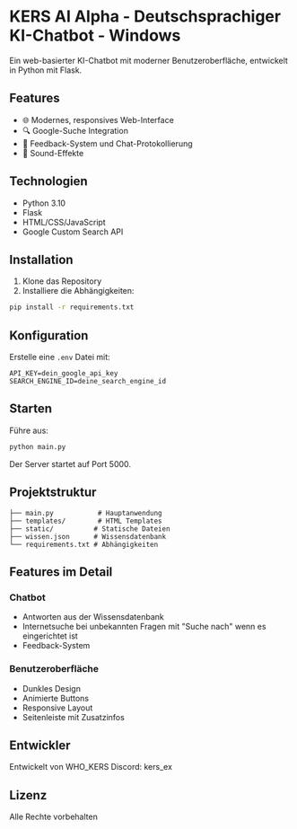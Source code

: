 # KERS AI Alpha - Deutschsprachiger KI-Chatbot - Windows 

Ein web-basierter KI-Chatbot mit moderner Benutzeroberfläche, entwickelt in Python mit Flask.

## Features

- 🌐 Modernes, responsives Web-Interface
- 🔍 Google-Suche Integration
- 💾 Feedback-System und Chat-Protokollierung
- 🎵 Sound-Effekte

## Technologien

- Python 3.10
- Flask
- HTML/CSS/JavaScript
- Google Custom Search API

## Installation

1. Klone das Repository
2. Installiere die Abhängigkeiten:
```bash
pip install -r requirements.txt
```

## Konfiguration

Erstelle eine `.env` Datei mit:
```
API_KEY=dein_google_api_key
SEARCH_ENGINE_ID=deine_search_engine_id
```

## Starten

Führe aus:
```bash
python main.py
```
Der Server startet auf Port 5000.

## Projektstruktur

```
├── main.py           # Hauptanwendung
├── templates/        # HTML Templates
├── static/          # Statische Dateien
├── wissen.json      # Wissensdatenbank
└── requirements.txt # Abhängigkeiten
```

## Features im Detail

### Chatbot
- Antworten aus der Wissensdatenbank
- Internetsuche bei unbekannten Fragen mit "Suche nach" wenn es eingerichtet ist
- Feedback-System

### Benutzeroberfläche
- Dunkles Design
- Animierte Buttons
- Responsive Layout
- Seitenleiste mit Zusatzinfos

## Entwickler

Entwickelt von WHO_KERS
Discord: kers_ex

## Lizenz

Alle Rechte vorbehalten
